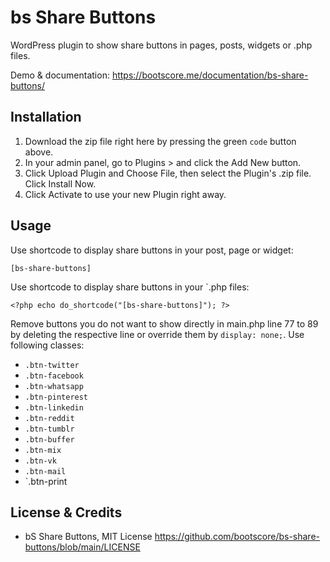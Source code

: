 # bs Share Buttons

WordPress plugin to show share buttons in pages, posts, widgets or .php files.

Demo & documentation: https://bootscore.me/documentation/bs-share-buttons/

## Installation

1. Download the zip file right here by pressing the green `code` button above. 
2. In your admin panel, go to Plugins > and click the Add New button.
3. Click Upload Plugin and Choose File, then select the Plugin's .zip file. Click Install Now.
4. Click Activate to use your new Plugin right away.

## Usage

Use shortcode to display share buttons in your post, page or widget:

`[bs-share-buttons]`

Use shortcode to display share buttons in your `.php files:

`<?php echo do_shortcode("[bs-share-buttons]"); ?>`

Remove buttons you do not want to show directly in main.php line 77 to 89 by deleting the respective line or override them by `display: none;`. Use following classes:

- `.btn-twitter`
- `.btn-facebook`
- `.btn-whatsapp`
- `.btn-pinterest`
- `.btn-linkedin`
- `.btn-reddit`
- `.btn-tumblr`
- `.btn-buffer`
- `.btn-mix`
- `.btn-vk`
- `.btn-mail`
- `.btn-print

## License & Credits

- bS Share Buttons, MIT License https://github.com/bootscore/bs-share-buttons/blob/main/LICENSE

